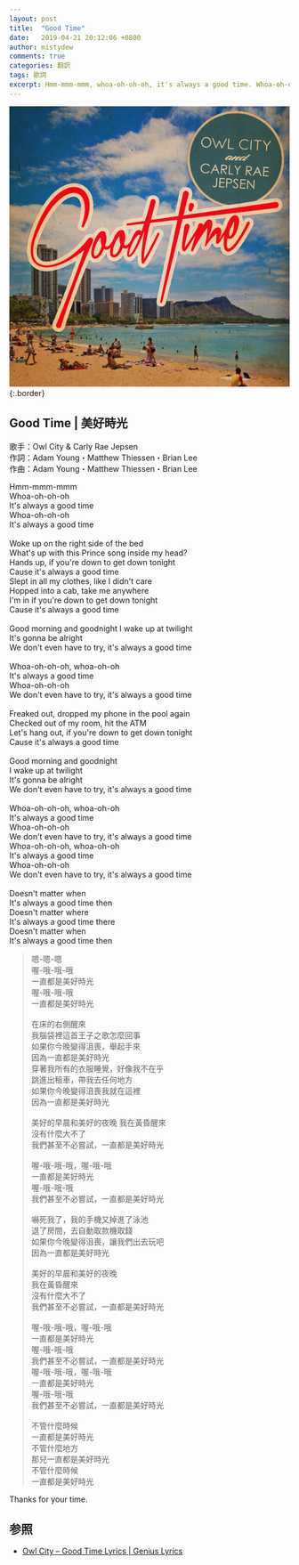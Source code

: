 ```yaml
---
layout: post
title:  "Good Time"
date:   2019-04-21 20:12:06 +0800
author: mistydew
comments: true
categories: 翻訳
tags: 歌詞
excerpt: Hmm-mmm-mmm, whoa-oh-oh-oh, it's always a good time. Whoa-oh-oh-oh, it's always a good time.
---
```

![Good Time](/images/cover/misc/Good%20Time.jpg){:.border}

## Good Time | 美好時光

歌手：Owl City & Carly Rae Jepsen<br>
作詞：Adam Young・Matthew Thiessen・Brian Lee<br>
作曲：Adam Young・Matthew Thiessen・Brian Lee

<div class="lyric-original">
<p>
Hmm-mmm-mmm<br>
Whoa-oh-oh-oh<br>
It's always a good time<br>
Whoa-oh-oh-oh<br>
It's always a good time<br>
<br>
Woke up on the right side of the bed<br>
What's up with this Prince song inside my head?<br>
Hands up, if you're down to get down tonight<br>
Cause it's always a good time<br>
Slept in all my clothes, like I didn't care<br>
Hopped into a cab, take me anywhere<br>
I'm in if you're down to get down tonight<br>
Cause it's always a good time<br>
<br>
Good morning and goodnight I wake up at twilight<br>
It's gonna be alright<br>
We don't even have to try, it's always a good time<br>
<br>
Whoa-oh-oh-oh, whoa-oh-oh<br>
It's always a good time<br>
Whoa-oh-oh-oh<br>
We don't even have to try, it's always a good time<br>
<br>
Freaked out, dropped my phone in the pool again<br>
Checked out of my room, hit the ATM<br>
Let's hang out, if you're down to get down tonight<br>
Cause it's always a good time<br>
<br>
Good morning and goodnight<br>
I wake up at twilight<br>
It's gonna be alright<br>
We don't even have to try, it's always a good time<br>
<br>
Whoa-oh-oh-oh, whoa-oh-oh<br>
It's always a good time<br>
Whoa-oh-oh-oh<br>
We don't even have to try, it's always a good time<br>
Whoa-oh-oh-oh, whoa-oh-oh<br>
It's always a good time<br>
Whoa-oh-oh-oh<br>
We don't even have to try, it's always a good time<br>
<br>
Doesn't matter when<br>
It's always a good time then<br>
Doesn't matter where<br>
It's always a good time there<br>
Doesn't matter when<br>
It's always a good time then
</p>
</div>

<div class="lyric-translation">
<blockquote>
嗯-嗯-嗯<br>
喔-哦-哦-哦<br>
一直都是美好時光<br>
喔-哦-哦-哦<br>
一直都是美好時光<br>
<br>
在床的右側醒來<br>
我腦袋裡這首王子之歌怎麼回事<br>
如果你今晚變得沮喪，舉起手來<br>
因為一直都是美好時光<br>
穿著我所有的衣服睡覺，好像我不在乎<br>
跳進出租車，帶我去任何地方<br>
如果你今晚變得沮喪我就在這裡<br>
因為一直都是美好時光<br>
<br>
美好的早晨和美好的夜晚 我在黃昏醒來<br>
沒有什麼大不了<br>
我們甚至不必嘗試，一直都是美好時光<br>
<br>
喔-哦-哦-哦，喔-哦-哦<br>
一直都是美好時光<br>
喔-哦-哦-哦<br>
我們甚至不必嘗試，一直都是美好時光<br>
<br>
嚇死我了，我的手機又掉進了泳池<br>
退了房間，去自動取款機取錢<br>
如果你今晚變得沮喪，讓我們出去玩吧<br>
因為一直都是美好時光<br>
<br>
美好的早晨和美好的夜晚<br>
我在黃昏醒來<br>
沒有什麼大不了<br>
我們甚至不必嘗試，一直都是美好時光<br>
<br>
喔-哦-哦-哦，喔-哦-哦<br>
一直都是美好時光<br>
喔-哦-哦-哦<br>
我們甚至不必嘗試，一直都是美好時光<br>
喔-哦-哦-哦，喔-哦-哦<br>
一直都是美好時光<br>
喔-哦-哦-哦<br>
我們甚至不必嘗試，一直都是美好時光<br>
<br>
不管什麼時候<br>
一直都是美好時光<br>
不管什麼地方<br>
那兒一直都是美好時光<br>
不管什麼時候<br>
一直都是美好時光
</blockquote>
</div>

Thanks for your time.

## 参照

* [Owl City – Good Time Lyrics \| Genius Lyrics](https://genius.com/Owl-city-good-time-lyrics)
